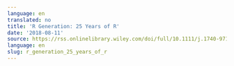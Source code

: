 ```yaml
---
language: en
translated: no
title: 'R Generation: 25 Years of R'
date: '2018-08-11'
source: https://rss.onlinelibrary.wiley.com/doi/full/10.1111/j.1740-9713.2018.01169.x
language: en
slug: r_generation_25_years_of_r
---
```




